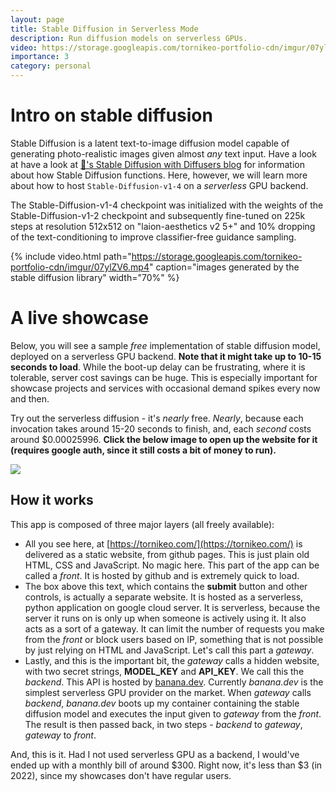 ```yaml
---
layout: page
title: Stable Diffusion in Serverless Mode
description: Run diffusion models on serverless GPUs.
video: https://storage.googleapis.com/tornikeo-portfolio-cdn/imgur/07ylZV6.mp4
importance: 3
category: personal
---
```


# Intro on stable diffusion

Stable Diffusion is a latent text-to-image diffusion model capable of generating photo-realistic images given almost *any* text input. Have a look at have a look at [🤗's Stable Diffusion with Diffusers blog](https://huggingface.co/blog/stable_diffusion) for information about how Stable Diffusion functions. Here, however, we will learn more about how to host `Stable-Diffusion-v1-4` on a *serverless* GPU backend.

The Stable-Diffusion-v1-4 checkpoint was initialized with the weights of the Stable-Diffusion-v1-2 checkpoint and subsequently fine-tuned on 225k steps at resolution 512x512 on "laion-aesthetics v2 5+" and 10% dropping of the text-conditioning to improve classifier-free guidance sampling.

{% include video.html path="https://storage.googleapis.com/tornikeo-portfolio-cdn/imgur/07ylZV6.mp4" caption="images generated by the stable diffusion library" width="70%" %}

# A live showcase
Below, you will see a sample *free* implementation of stable diffusion model, deployed on a serverless GPU backend. **Note that it might take up to 10-15 seconds to load**. While the boot-up delay can be frustrating, where it is tolerable, server cost savings can be huge. This is especially important for showcase projects and services with occasional demand spikes every now and then. 

Try out the serverless diffusion - it's *nearly* free. *Nearly*, because each invocation takes around 15-20 seconds to finish, and, each *second* costs around $0.00025996.  **Click the below image to open up the website for it (requires google auth, since it still costs a bit of money to run).**

<a href="https://tornikeo.web.app/login">
    <img src="https://storage.googleapis.com/tornikeo-portfolio-cdn/Screenshot%20from%202023-03-23%2001-14-02.png">
</a>

## How it works

This app is composed of three major layers (all freely available): 
- All you see here, at [https://tornikeo.com/](https://tornikeo.com/) is delivered as a static website, from github pages. This is just plain old HTML, CSS and JavaScript. No magic here. This part of the app can be called a *front*. It is hosted by github and is extremely quick to load. 
- The box above this text, which contains the **submit** button and other controls, is actually a separate website. It is hosted as a serverless, python application on google cloud server. It is serverless, because the server it runs on is only up when someone is actively using it. It also acts as a sort of a gateway. It can limit the number of requests you make from the *front* or block users based on IP, something that is not possible by just relying on HTML and JavaScript. Let's call this part a *gateway*.
- Lastly, and this is the important bit, the *gateway* calls a hidden website, with two secret strings, **MODEL_KEY** and **API_KEY**. We call this the *backend*. This API is hosted by [banana.dev](https://www.banana.dev/). Currently *banana.dev* is the simplest serverless GPU provider on the market. When *gateway* calls *backend*, *banana.dev* boots up my container containing the stable diffusion model and executes the input given to *gateway* from the *front*. The result is then passed back, in two steps - *backend* to *gateway*, *gateway* to *front*.

And, this is it. Had I not used serverless GPU as a backend, I would've ended up with a monthly bill of around $300. Right now, it's less than $3 (in 2022), since my showcases don't have regular users. 
